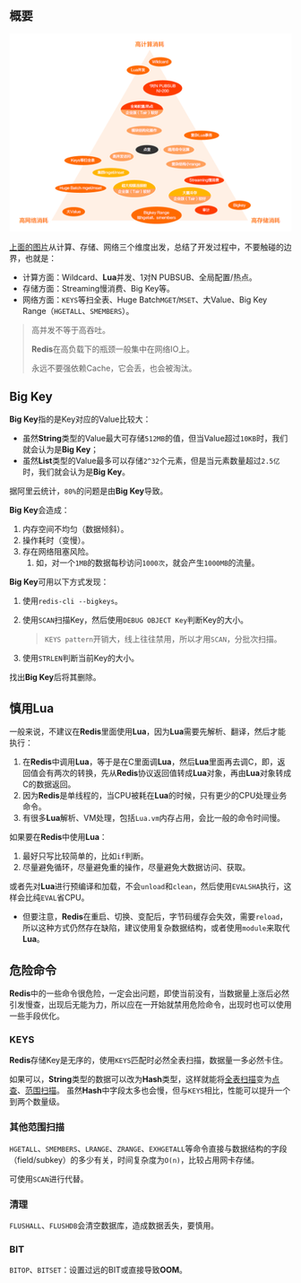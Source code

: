 ## 概要

![](../images/8/redis-boundary.png)

[上面的图片](https://developer.aliyun.com/article/783820)从计算、存储、网络三个维度出发，总结了开发过程中，不要触碰的边界，也就是：

- 计算方面：Wildcard、**Lua**并发、1对N PUBSUB、全局配置/热点。
- 存储方面：Streaming慢消费、Big Key等。
- 网络方面：`KEYS`等扫全表、Huge Batch`MGET`/`MSET`、大Value、Big Key Range（`HGETALL`、`SMEMBERS`）。

> 高并发不等于高吞吐。
>
> **Redis**在高负载下的瓶颈一般集中在网络IO上。
>
> 永远不要强依赖Cache，它会丢，也会被淘汰。



## Big Key

**Big Key**指的是Key对应的Value比较大：

- 虽然**String**类型的Value最大可存储`512MB`的值，但当Value超过`10KB`时，我们就会认为是**Big Key**；
- 虽然**List**类型的Value最多可以存储`2^32`个元素，但是当元素数量超过`2.5亿`时，我们就会认为是**Big Key**。

据阿里云统计，`80%`的问题是由**Big Key**导致。

**Big Key**会造成：

1. 内存空间不均匀（数据倾斜）。
2. 操作耗时（变慢）。
3. 存在网络阻塞风险。
    1. 如，对一个`1MB`的数据每秒访问`1000次`，就会产生`1000MB`的流量。

**Big Key**可用以下方式发现：

1. 使用`redis-cli --bigkeys`。

2. 使用`SCAN`扫描Key，然后使用`DEBUG OBJECT Key`判断Key的大小。

   > `KEYS pattern`开销大，线上往往禁用，所以才用`SCAN`，分批次扫描。

3. 使用`STRLEN`判断当前Key的大小。

找出**Big Key**后将其删除。



## 慎用Lua

一般来说，不建议在**Redis**里面使用**Lua**，因为**Lua**需要先解析、翻译，然后才能执行：

1. 在**Redis**中调用**Lua**，等于是在C里面调**Lua**，然后**Lua**里面再去调C，即，返回值会有两次的转换，先从**Redis**协议返回值转成**Lua**对象，再由**Lua**对象转成C的数据返回。
2. 因为**Redis**是单线程的，当CPU被耗在**Lua**的时候，只有更少的CPU处理业务命令。
3. 有很多**Lua**解析、VM处理，包括`Lua.vm`内存占用，会比一般的命令时间慢。

如果要在**Redis**中使用**Lua**：
1. 最好只写比较简单的，比如`if`判断。
2. 尽量避免循环，尽量避免重的操作，尽量避免大数据访问、获取。

或者先对**Lua**进行预编译和加载，不会`unload`和`clean`，然后使用`EVALSHA`执行，这样会比纯`EVAL`省CPU。
- 但要注意，**Redis**在重启、切换、变配后，字节码缓存会失效，需要`reload`，所以这种方式仍然存在缺陷，建议使用复杂数据结构，或者使用`module`来取代**Lua**。



## 危险命令

**Redis**中的一些命令很危险，一定会出问题，即使当前没有，当数据量上涨后必然引发慢查，出现后无能为力，所以应在一开始就禁用危险命令，出现时也可以使用一些手段优化。

### KEYS

**Redis**存储Key是无序的，使用`KEYS`匹配时必然全表扫描，数据量一多必然卡住。 

如果可以，**String**类型的数据可以改为**Hash**类型，这样就能将<u>全表扫描</u>变为<u>点查</u>、<u>范围扫描</u>。 虽然**Hash**中字段太多也会慢，但与`KEYS`相比，性能可以提升一个到两个数量级。

### 其他范围扫描

`HGETALL`、`SMEMBERS`、`LRANGE`、`ZRANGE`、`EXHGETALL`等命令直接与数据结构的字段（field/subkey）的多少有关，时间复杂度为`O(n)`，比较占用网卡存储。

可使用`SCAN`进行代替。

### 清理

`FLUSHALL`、`FLUSHDB`会清空数据库，造成数据丢失，要慎用。

### BIT

`BITOP`、`BITSET`：设置过远的BIT或直接导致**OOM**。

